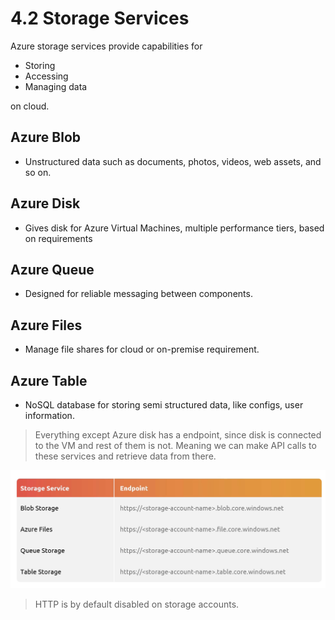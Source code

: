 # 4.2 Storage Services

Azure storage services provide capabilities for 

- Storing
- Accessing
- Managing data

on cloud.

## Azure Blob

- Unstructured data such as documents, photos, videos, web assets, and so on.

## Azure Disk

- Gives disk for Azure Virtual Machines, multiple performance tiers, based on requirements

## Azure Queue

- Designed for reliable messaging between components.

## Azure Files

- Manage file shares for cloud or on-premise requirement.

## Azure Table

- NoSQL database for storing semi structured data, like configs, user information.

> Everything except Azure disk has a endpoint, since disk is connected to the VM and rest of them is not. Meaning we can make API calls to these services and retrieve data from there.
> 

![image.png](image%201.png)

> HTTP is by default disabled on storage accounts.
>